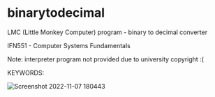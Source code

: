 # binarytodecimal
LMC (Little Monkey Computer) program - binary to decimal converter

IFN551 - Computer Systems Fundamentals

Note: interpreter program not provided due to university copyright :(

KEYWORDS:

![Screenshot 2022-11-07 180443](https://user-images.githubusercontent.com/80629228/200257416-f8038f9a-e6e0-4375-a7d9-4fa14f7c23c7.png)
